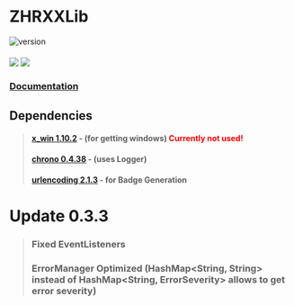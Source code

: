 # ZHRXXLib 
<img src="https://img.shields.io/crates/v/ZHRXXLib.svg" alt="version">

####
<img src="https://img.shields.io/badge/build-passing-darkgreen.svg">
<img src="https://img.shields.io/badge/test-passing-darkgreen.svg">

### [Documentation](https://zhrxxgroup.com/rust/zhrxxlib/)

####
## Dependencies
> #### [x_win 1.10.2](https://crates.io/crates/x-win) - (for getting windows)<span style="color: red;"> Currently not used!</span>
> #### [chrono 0.4.38](https://crates.io/crates/chrono) - (uses Logger)
> #### [urlencoding 2.1.3](https://crates.io/crates/urlencoding) - for Badge Generation

# Update 0.3.3

> ### Fixed EventListeners
> ### ErrorManager Optimized (HashMap<String, String> instead of HashMap<String, ErrorSeverity> allows to get error severity)